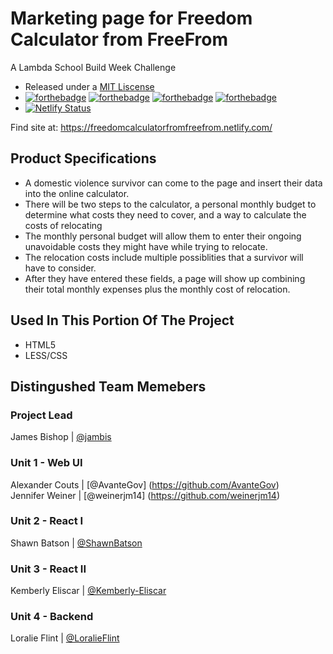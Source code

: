 
# Marketing page for Freedom Calculator from FreeFrom
A Lambda School Build Week Challenge
* Released under a [MIT Liscense](LICENSE)
* [![forthebadge](https://forthebadge.com/images/badges/uses-html.svg)](https://forthebadge.com)
[![forthebadge](https://forthebadge.com/images/badges/uses-css.svg)](https://forthebadge.com)
[![forthebadge](https://forthebadge.com/images/badges/uses-git.svg)](https://forthebadge.com)
[![forthebadge](https://forthebadge.com/images/badges/designed-in-etch-a-sketch.svg)](https://forthebadge.com)
* [![Netlify Status](https://api.netlify.com/api/v1/badges/23258144-df03-4b92-a63b-552348db23b8/deploy-status)](https://app.netlify.com/sites/freedomcalculatorfromfreefrom/deploys)

Find site at: https://freedomcalculatorfromfreefrom.netlify.com/

## Product Specifications
* A domestic violence survivor can come to the page and insert their data into the online calculator.
* There will be two steps to the calculator, a personal monthly budget to determine what costs they need to cover, and a way to calculate the costs of relocating
* The monthly personal budget will allow them to enter their ongoing unavoidable costs they might have while trying to relocate.
* The relocation costs include multiple possiblities that a survivor will have to consider.
* After they have entered these fields, a page will show up combining their total monthly expenses plus the monthly cost of relocation.

## Used In This Portion Of The Project
* HTML5
* LESS/CSS

## Distingushed Team Memebers
### Project Lead
James Bishop | [@jambis](https://github.com/jambis)                  
### Unit 1 - Web UI
Alexander Couts | [@AvanteGov] (https://github.com/AvanteGov)                  
Jennifer Weiner | [@weinerjm14] (https://github.com/weinerjm14)                    
### Unit 2 - React I
Shawn Batson | [@ShawnBatson](https://github.com/ShawnBatson)                              
### Unit 3 - React II
Kemberly Eliscar | [@Kemberly-Eliscar](https://github.com/Kemberly-Eliscar)
### Unit 4 - Backend
Loralie Flint | [@LoralieFlint](https://github.comLoralieFlint) 

